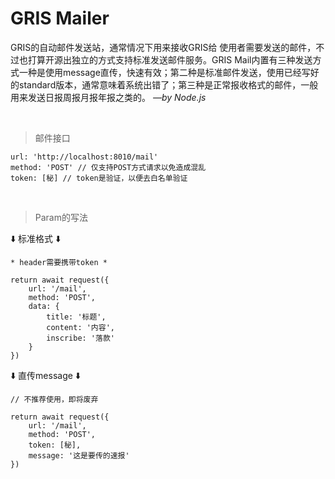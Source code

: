 # GRIS Mailer
GRIS的自动邮件发送站，通常情况下用来接收GRIS给 使用者需要发送的邮件，不过也打算开源出独立的方式支持标准发送邮件服务。GRIS Mail内置有三种发送方式一种是使用message直传，快速有效；第二种是标准邮件发送，使用已经写好的standard版本，通常意味着系统出错了；第三种是正常报收格式的邮件，一般用来发送日报周报月报年报之类的。
_—by Node.js_

&emsp;
>邮件接口
```
url: 'http://localhost:8010/mail'
method: 'POST' // 仅支持POST方式请求以免造成混乱
token: [秘] // token是验证，以便去白名单验证
```  

&emsp;
>Param的写法

⬇️ 标准格式 ⬇️
```
* header需要携带token *

return await request({
    url: '/mail',
    method: 'POST',
    data: {
        title: '标题',
        content: '内容',
        inscribe: '落款'
    }
})
```

⬇️ 直传message ⬇️ 
```
// 不推荐使用，即将废弃

return await request({
    url: '/mail',
    method: 'POST',
    token: [秘],
    message: '这是要传的速报'
})
```  
